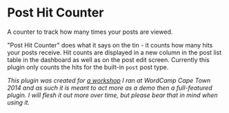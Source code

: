 # Post Hit Counter

A counter to track how many times your posts are viewed.

"Post Hit Counter" does what it says on the tin - it counts how many hits your posts receive. Hit counts are displayed in a new column in the post list table in the dashboard as well as on the post edit screen. Currently this plugin only counts the hits for the built-in `post` post type.

*This plugin was created for [a workshop](http://2014.capetown.wordcamp.org/session/building-your-first-wordpress-plugin/) I ran at WordCamp Cape Town 2014 and as such it is meant to act more as a demo then a full-featured plugin. I will flesh it out more over time, but please bear that in mind when using it.*